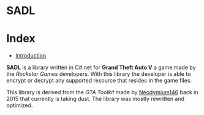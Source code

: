 # SADL

Index
=================

<!--ts-->
   * [Introduction](#SADL)
<!--te-->

**SADL** is a library written in C#.net for **Grand Theft Auto V** a game made by the *Rockstar Games* developers. With this library the developer is able to encrypt or decrypt any supported resource that resides in the game files. 

This library is derived from the *GTA Toolkit* made by [Neodymium146](https://github.com/Neodymium146/) back in 2015 that currently is taking dust. The library was mostly rewritten and optimized.
